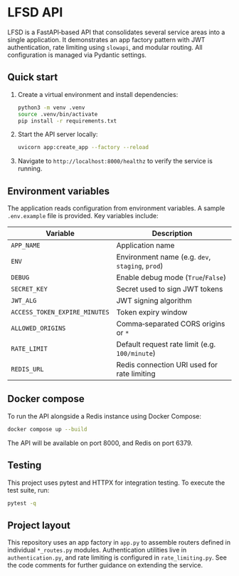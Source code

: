 # LFSD API

LFSD is a FastAPI‑based API that consolidates several service areas into a
single application. It demonstrates an app factory pattern with JWT
authentication, rate limiting using `slowapi`, and modular routing. All
configuration is managed via Pydantic settings.

## Quick start

1. Create a virtual environment and install dependencies:

   ```bash
   python3 -m venv .venv
   source .venv/bin/activate
   pip install -r requirements.txt
   ```

2. Start the API server locally:

   ```bash
   uvicorn app:create_app --factory --reload
   ```

3. Navigate to `http://localhost:8000/healthz` to verify the service is running.

## Environment variables

The application reads configuration from environment variables. A sample
`.env.example` file is provided. Key variables include:

| Variable | Description |
| --- | --- |
| `APP_NAME` | Application name |
| `ENV` | Environment name (e.g. `dev`, `staging`, `prod`) |
| `DEBUG` | Enable debug mode (`True`/`False`) |
| `SECRET_KEY` | Secret used to sign JWT tokens |
| `JWT_ALG` | JWT signing algorithm |
| `ACCESS_TOKEN_EXPIRE_MINUTES` | Token expiry window |
| `ALLOWED_ORIGINS` | Comma‑separated CORS origins or `*` |
| `RATE_LIMIT` | Default request rate limit (e.g. `100/minute`) |
| `REDIS_URL` | Redis connection URI used for rate limiting |

## Docker compose

To run the API alongside a Redis instance using Docker Compose:

```bash
docker compose up --build
```

The API will be available on port 8000, and Redis on port 6379.

## Testing

This project uses pytest and HTTPX for integration testing. To execute the
test suite, run:

```bash
pytest -q
```

## Project layout

This repository uses an app factory in `app.py` to assemble routers defined in
individual `*_routes.py` modules. Authentication utilities live in
`authentication.py`, and rate limiting is configured in `rate_limiting.py`. See
the code comments for further guidance on extending the service.